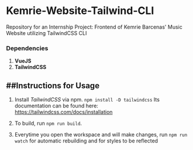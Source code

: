 # Kemrie-Website-Tailwind-CLI
Repository for an Internship Project: Frontend of Kemrie Barcenas' Music Website utilizing TailwindCSS CLI

### Dependencies 
1. **VueJS** <br>
2. **TailwindCSS** <br>

##Instructions for Usage
--------------
1. Install *TailwindCSS* via npm.
  ` npm install -D tailwindcss `
  Its documentation can be found here: https://tailwindcss.com/docs/installation
  
2. To build, run ` npm run build `.

3.  Everytime you open the workspace and will make changes, run ` npm run watch ` for automatic rebuilding and for styles to be reflected
